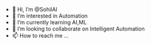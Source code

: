 - 👋 Hi, I’m @SohilAI
- 👀 I’m interested in Automation
- 🌱 I’m currently learning AI,ML
- 💞️ I’m looking to collaborate on Intelligent Automation
- 📫 How to reach me ...

<!---
SohilAI/SohilAI is a ✨ special ✨ repository because its `README.md` (this file) appears on your GitHub profile.
You can click the Preview link to take a look at your changes.
--->
